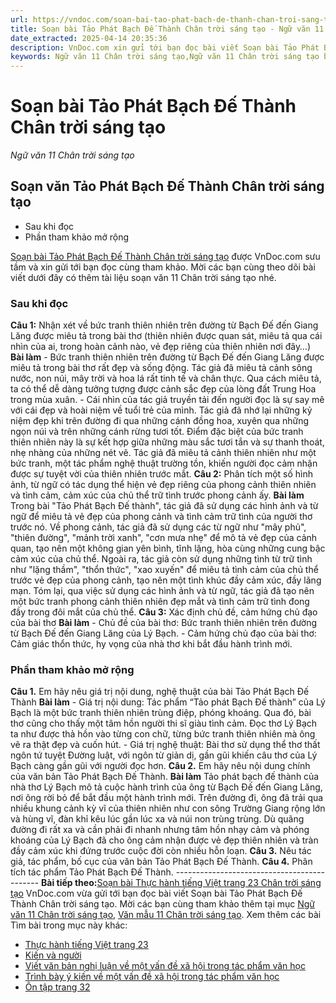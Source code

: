 ```yaml
---
url: https://vndoc.com/soan-bai-tao-phat-bach-de-thanh-chan-troi-sang-tao-305054
title: Soạn bài Tảo Phát Bạch Đế Thành Chân trời sáng tạo - Ngữ văn 11 Chân trời sáng tạo - VnDoc.com
date_extracted: 2025-04-14 20:35:36
description: VnDoc.com xin gửi tới bạn đọc bài viết Soạn bài Tảo Phát Bạch Đế Thành Chân trời sáng tạo để bạn đọc cùng tham khảo và có thêm tài liệu học văn 11 Chân trời sáng tạo nhé.
keywords: Ngữ văn 11 Chân trời sáng tạo,Ngữ văn 11 Chân trời sáng tạo bài Tảo Phát Bạch Đế Thành,Soạn văn 11 Chân trời sáng tạo,văn 11 Chân trời sáng tạo,soạn văn 11 Chân trời,ngữ văn 11 Chân trời,Soạn bài Tảo Phát Bạch Đế Thành Chân trời sáng tạo,Soạn bài Tảo Phát Bạch Đế Thành,Tảo Phát Bạch Đế Thành,Soạn văn Tảo Phát Bạch Đế Thành
---
```


# Soạn bài Tảo Phát Bạch Đế Thành Chân trời sáng tạo
 _Ngữ văn 11 Chân trời sáng tạo_
## Soạn văn Tảo Phát Bạch Đế Thành Chân trời sáng tạo
  * Sau khi đọc
  * Phần tham khảo mở rộng

[Soạn bài Tảo Phát Bạch Đế Thành Chân trời sáng tạo](<https://vndoc.com/soan-bai-tao-phat-bach-de-thanh-chan-troi-sang-tao-305054>) được VnDoc.com sưu tầm và xin gửi tới bạn đọc cùng tham khảo. Mời các bạn cùng theo dõi bài viết dưới đây có thêm tài liệu soạn văn 11 Chân trời sáng tạo nhé.
### Sau khi đọc
**Câu 1:** Nhận xét về bức tranh thiên nhiên trên đường từ Bạch Đế đến Giang Lăng được miêu tả trong bài thơ \(thiên nhiên được quan sát, miêu tả qua cái nhìn của ai, trong hoàn cảnh nào, vẻ đẹp riêng của thiên nhiên nơi đây…\)
**Bài làm**
\- Bức tranh thiên nhiên trên đường từ Bạch Đế đến Giang Lăng được miêu tả trong bài thơ rất đẹp và sống động. Tác giả đã miêu tả cảnh sông nước, non núi, mây trời và hoa lá rất tinh tế và chân thực. Qua cách miêu tả, ta có thể dễ dàng tưởng tượng được cảnh sắc đẹp của lòng đất Trung Hoa trong mùa xuân.
\- Cái nhìn của tác giả truyền tải đến người đọc là sự say mê với cái đẹp và hoài niệm về tuổi trẻ của mình. Tác giả đã nhớ lại những kỷ niệm đẹp khi trên đường đi qua những cánh đồng hoa, xuyên qua những ngọn núi và trên những cánh rừng tươi tốt.
Điểm đặc biệt của bức tranh thiên nhiên này là sự kết hợp giữa những màu sắc tươi tắn và sự thanh thoát, nhẹ nhàng của những nét vẽ. Tác giả đã miêu tả cảnh thiên nhiên như một bức tranh, một tác phẩm nghệ thuật trường tồn, khiến người đọc cảm nhận được sự tuyệt vời của thiên nhiên trước mắt.
**Câu 2:** Phân tích một số hình ảnh, từ ngữ có tác dụng thể hiện vẻ đẹp riêng của phong cảnh thiên nhiên và tình cảm, cảm xúc của chủ thể trữ tình trước phong cảnh ấy.
**Bài làm**
Trong bài "Tảo Phát Bạch Đế thành", tác giả đã sử dụng các hình ảnh và từ ngữ để miêu tả vẻ đẹp của phong cảnh và tình cảm trữ tình của người thơ trước nó.
Về phong cảnh, tác giả đã sử dụng các từ ngữ như "mây phủ", "thiên đường", "mảnh trời xanh", "cơn mưa nhẹ" để mô tả vẻ đẹp của cảnh quan, tạo nên một không gian yên bình, tĩnh lặng, hòa cùng những cung bậc cảm xúc của chủ thể.
Ngoài ra, tác giả còn sử dụng những tình từ trữ tình như "lặng thầm", "thổn thức", "xao xuyến" để miêu tả tình cảm của chủ thể trước vẻ đẹp của phong cảnh, tạo nên một tình khúc đầy cảm xúc, đầy lãng mạn.
Tóm lại, qua việc sử dụng các hình ảnh và từ ngữ, tác giả đã tạo nên một bức tranh phong cảnh thiên nhiên đẹp mắt và tình cảm trữ tình đong đầy trong đôi mắt của chủ thể.
**Câu 3:** Xác định chủ đề, cảm hứng chủ đạo của bài thơ
**Bài làm**
\- Chủ đề của bài thơ: Bức tranh thiên nhiên trên đường từ Bạch Đế đến Giang Lăng của Lý Bạch.
\- Cảm hứng chủ đạo của bài thơ: Cảm giác thổn thức, hy vọng của nhà thơ khi bắt đầu hành trình mới.
### Phần tham khảo mở rộng
**Câu 1.** Em hãy nêu giá trị nội dung, nghệ thuật của bài Tảo Phát Bạch Đế Thành
**Bài làm**
\- Giá trị nội dung:
Tác phẩm “Tảo phát Bạch Đế thành” của Lý Bạch là một bức tranh thiên nhiên trùng điệp, phóng khoáng. Qua đó, bài thơ cũng cho thấy một tâm hồn người thi sĩ giàu tình cảm. Đọc thơ Lý Bạch ta như được thả hồn vào từng con chữ, từng bức tranh thiên nhiên mà ông vẽ ra thật đẹp và cuốn hút.
\- Giá trị nghệ thuật:
Bài thơ sử dụng thể thơ thất ngôn tứ tuyệt Đường luật, với ngôn từ giản dị, gần gũi khiến câu thơ của Lý Bạch càng gần gũi với người đọc hơn.
**Câu 2.** Em hãy nêu nội dung chính của văn bản Tảo Phát Bạch Đế Thành.
**Bài làm**
Tảo phát bạch đế thành của nhà thơ Lý Bạch mô tả cuộc hành trình của ông từ Bạch Đế đến Giang Lăng, nơi ông rời bỏ để bắt đầu một hành trình mới. Trên đường đi, ông đã trải qua nhiều khung cảnh kỳ vĩ của thiên nhiên như con sông Trường Giang rộng lớn và hùng vĩ, đàn khỉ kêu lúc gần lúc xa và núi non trùng trùng. Dù quãng đường đi rất xa và cần phải đi nhanh nhưng tâm hồn nhạy cảm và phóng khoáng của Lý Bạch đã cho ông cảm nhận được vẻ đẹp thiên nhiên và tràn đầy cảm xúc khi đứng trước cuộc đời còn nhiều hỗn loạn.
**Câu 3.** Nêu tác giả, tác phẩm, bố cục của văn bản Tảo Phát Bạch Đế Thành.
**Câu 4.** Phân tích tác phẩm Tảo Phát Bạch Đế Thành.
\--------------------------------------------
**Bài tiếp theo:**[Soạn bài Thực hành tiếng Việt trang 23 Chân trời sáng tạo](<https://vndoc.com/soan-bai-thuc-hanh-tieng-viet-trang-23-chan-troi-sang-tao-305056>)
VnDoc.com vừa gửi tới bạn đọc bài viết Soạn bài Tảo Phát Bạch Đế Thành Chân trời sáng tạo. Mời các bạn cùng tham khảo thêm tại mục [Ngữ văn 11 Chân trời sáng tạo](<https://vndoc.com/ngu-van-11-chan-troi-sang-tao>), [Văn mẫu 11 Chân trời sáng tạo](<https://vndoc.com/van-mau-lop-11-chan-troi-sang-tao>).
Xem thêm các bài Tìm bài trong mục này khác:
  * [Thực hành tiếng Việt trang 23](</soan-bai-thuc-hanh-tieng-viet-trang-23-chan-troi-sang-tao-305056>)
  * [Kiến và người](</soan-bai-kien-va-nguoi-chan-troi-sang-tao-305057>)
  * [Viết văn bản nghị luận về một vấn đề xã hội trong tác phẩm văn học](</soan-bai-viet-van-ban-nghi-luan-ve-mot-van-de-xa-hoi-trong-tac-pham-van-hoc-chan-troi-sang-tao-305062>)
  * [Trình bày ý kiến về một vấn đề xã hội trong tác phẩm văn học](</soan-bai-trinh-bay-y-kien-ve-mot-van-de-xa-hoi-trong-tac-pham-van-hoc-chan-troi-sang-tao-305073>)
  * [Ôn tập trang 32](</soan-bai-on-tap-trang-32-chan-troi-sang-tao-305140>)

